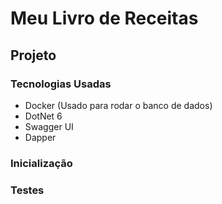 # Meu  Livro de Receitas

## Projeto

### Tecnologias Usadas 
 - Docker (Usado para rodar o banco de dados)
 - DotNet 6
 - Swagger UI
 - Dapper

### Inicialização


### Testes